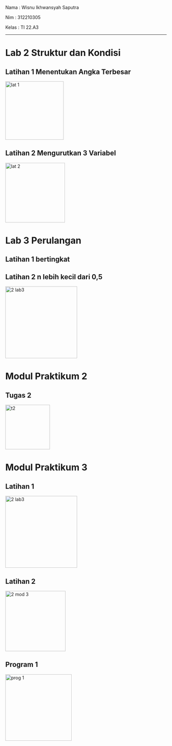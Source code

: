 Nama : Wisnu Ikhwansyah Saputra

Nim : 312210305

Kelas : TI 22.A3

---

# Lab 2 Struktur dan Kondisi
## Latihan 1 Menentukan Angka Terbesar

<img width="182" alt="lat 1" src="https://user-images.githubusercontent.com/110619093/200282143-7dceb38e-e408-4ee2-9a4f-1941eeef1933.png">

## Latihan 2 Mengurutkan 3 Variabel

<img width="186" alt="lat 2" src="https://user-images.githubusercontent.com/110619093/200282215-94c54f85-887d-4bc4-bb6b-7f4475aab474.png">

# Lab 3 Perulangan
## Latihan 1 bertingkat



## Latihan 2 n lebih kecil dari 0,5

<img width="224" alt="2 lab3" src="https://user-images.githubusercontent.com/110619093/200286442-eb0c11bb-9ae5-4ec2-a9b0-235741ce268a.png">

# Modul Praktikum 2
## Tugas 2

<img width="139" alt="t2" src="https://user-images.githubusercontent.com/110619093/200289434-9ce42130-58ab-40fd-9be8-c74ef13d108d.png">


# Modul Praktikum 3
## Latihan 1

<img width="224" alt="2 lab3" src="https://user-images.githubusercontent.com/110619093/200287464-fbec453d-df20-4944-a787-662399f0e914.png">

## Latihan 2

<img width="188" alt="2 mod 3" src="https://user-images.githubusercontent.com/110619093/200287915-cdfd2878-dd04-4ff1-bb64-e056d50aab96.png">

## Program 1

<img width="207" alt="prog 1" src="https://user-images.githubusercontent.com/110619093/200288354-5e442114-f4de-41bd-a008-ea86443d5f6a.png">

